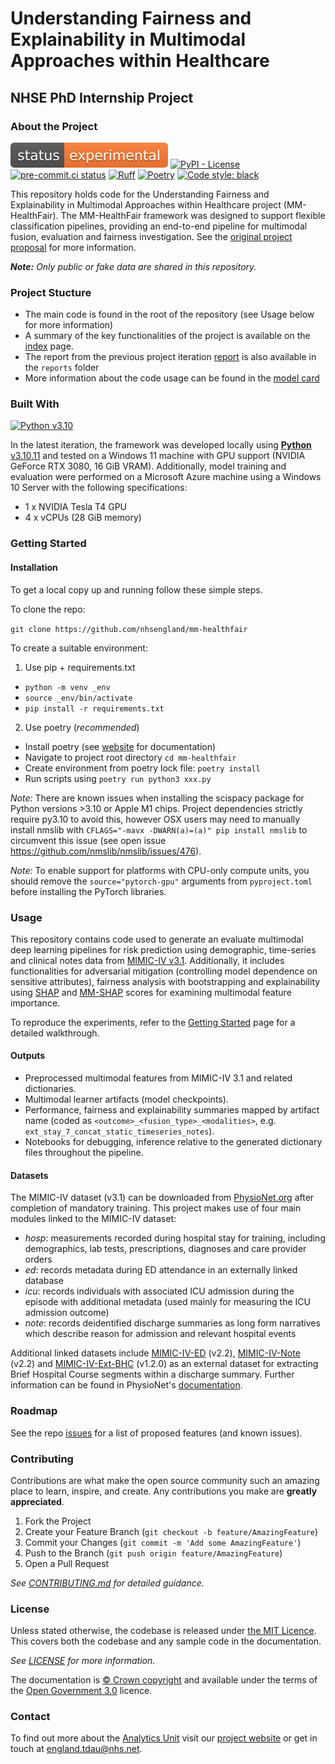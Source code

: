 # Understanding Fairness and Explainability in Multimodal Approaches within Healthcare
## NHSE PhD Internship Project

### About the Project

[![status: experimental](https://github.com/GIScience/badges/raw/master/status/experimental.svg)](https://github.com/GIScience/badges#experimental)
[![PyPI - License](https://img.shields.io/pypi/l/nhssynth)](https://github.com/nhsengland/nhssynth/blob/main/LICENSE)
[![pre-commit.ci status](https://results.pre-commit.ci/badge/github/nhsengland/mm-healthfair/main.svg)](https://results.pre-commit.ci/latest/github/nhsengland/mm-healthfair/main)
[![Ruff](https://img.shields.io/endpoint?url=https://raw.githubusercontent.com/astral-sh/ruff/main/assets/badge/v2.json)](https://github.com/astral-sh/ruff)
[![Poetry](https://img.shields.io/endpoint?url=https://python-poetry.org/badge/v0.json)](https://python-poetry.org/)
[![Code style: black](https://img.shields.io/badge/code%20style-black-000000)](https://github.com/psf/black)

This repository holds code for the Understanding Fairness and Explainability in Multimodal Approaches within Healthcare project (MM-HealthFair). The MM-HealthFair framework was designed to support flexible classification pipelines, providing an end-to-end
pipeline for multimodal fusion, evaluation and fairness investigation.
See the [original project proposal](https://nhsx.github.io/nhsx-internship-projects/advances-modalities-explainability/) for more information.

_**Note:** Only public or fake data are shared in this repository._

### Project Stucture

- The main code is found in the root of the repository (see Usage below for more information)
- A summary of the key functionalities of the project is available on the [index](https://nhsengland.github.io/mm-healthfair/) page.
- The report from the previous project iteration [report](./report/) is also available in the `reports` folder
- More information about the code usage can be found in the [model card](./model_card.md)

### Built With

[![Python v3.10](https://img.shields.io/badge/Python-3.10-blue)](https://www.python.org/downloads/release/python-3100/)

In the latest iteration, the framework was developed locally using [**Python** v3.10.11](https://www.python.org/downloads/release/python-31011/) and tested on a Windows 11 machine with GPU support (NVIDIA GeForce RTX 3080, 16 GiB VRAM). Additionally, model training and evaluation were performed on a Microsoft Azure machine using a Windows 10 Server with the following specifications:
- 1 x NVIDIA Tesla T4 GPU
- 4 x vCPUs (28 GiB memory)

### Getting Started

#### Installation

To get a local copy up and running follow these simple steps.

To clone the repo:

`git clone https://github.com/nhsengland/mm-healthfair`

To create a suitable environment:

1. Use pip + requirements.txt
- ```python -m venv _env```
- `source _env/bin/activate`
- `pip install -r requirements.txt`

2. Use poetry (*recommended*)
- Install poetry (see [website](https://python-poetry.org) for documentation)
- Navigate to project root directory `cd mm-healthfair`
- Create environment from poetry lock file: `poetry install`
- Run scripts using `poetry run python3 xxx.py`

_Note:_ There are known issues when installing the scispacy package for Python versions >3.10 or Apple M1 chips. Project dependencies strictly require py3.10 to avoid this, however OSX users may need to manually install nmslib with `CFLAGS="-mavx -DWARN(a)=(a)" pip install nmslib` to circumvent this issue (see open issue https://github.com/nmslib/nmslib/issues/476).

_Note:_ To enable support for platforms with CPU-only compute units, you should remove the `source="pytorch-gpu"` arguments from `pyproject.toml` before installing the PyTorch libraries.

### Usage
This repository contains code used to generate an evaluate multimodal deep learning pipelines for risk prediction using demographic, time-series and clinical notes data from [MIMIC-IV v3.1](https://physionet.org/content/mimiciv/3.1/). Additionally, it includes functionalities for adversarial mitigation (controlling model dependence on sensitive attributes), fairness analysis with bootstrapping and explainability using [SHAP](https://shap.readthedocs.io/en/latest/) and [MM-SHAP](https://github.com/Heidelberg-NLP/MM-SHAP/) scores for examining multimodal feature importance.

To reproduce the experiments, refer to the [Getting Started](https://nhsengland.github.io/mm-healthfair/getting_started/) page for a detailed walkthrough.


#### Outputs
- Preprocessed multimodal features from MIMIC-IV 3.1 and related dictionaries.
- Multimodal learner artifacts (model checkpoints).
- Performance, fairness and explainability summaries mapped by artifact name (coded as `<outcome>_<fusion_type>_<modalities>`, e.g. `ext_stay_7_concat_static_timeseries_notes`).
- Notebooks for debugging, inference relative to the generated dictionary files throughout the pipeline.

#### Datasets
The MIMIC-IV dataset (v3.1) can be downloaded from [PhysioNet.org](https://physionet.org) after completion of mandatory training. This project makes use of four main modules linked to the MIMIC-IV dataset:

- _hosp_: measurements recorded during hospital stay for training, including demographics, lab tests, prescriptions, diagnoses and care provider orders
- _ed_: records metadata during ED attendance in an externally linked database
- _icu_: records individuals with associated ICU admission during the episode with additional metadata (used mainly for measuring the ICU admission outcome)
- _note_: records deidentified discharge summaries as long form narratives which describe reason for admission and relevant hospital events

Additional linked datasets include [MIMIC-IV-ED](https://physionet.org/content/mimic-iv-ed/2.2/) (v2.2), [MIMIC-IV-Note](https://physionet.org/content/mimic-iv-note/2.2/) (v2.2) and [MIMIC-IV-Ext-BHC](https://physionet.org/content/labelled-notes-hospital-course/1.2.0/) (v1.2.0) as an external dataset for extracting Brief Hospital Course segments within a discharge summary. Further information can be found in PhysioNet's [documentation](https://mimic.mit.edu/).

### Roadmap

See the repo [issues](https://github.com/nhsengland/mm-healthfair/issues) for a list of proposed features (and known issues).

### Contributing

Contributions are what make the open source community such an amazing place to learn, inspire, and create. Any contributions you make are **greatly appreciated**.

1. Fork the Project
2. Create your Feature Branch (`git checkout -b feature/AmazingFeature`)
3. Commit your Changes (`git commit -m 'Add some AmazingFeature'`)
4. Push to the Branch (`git push origin feature/AmazingFeature`)
5. Open a Pull Request

_See [CONTRIBUTING.md](./CONTRIBUTING.md) for detailed guidance._

### License

Unless stated otherwise, the codebase is released under [the MIT Licence][mit].
This covers both the codebase and any sample code in the documentation.

_See [LICENSE](./LICENSE) for more information._

The documentation is [© Crown copyright][copyright] and available under the terms
of the [Open Government 3.0][ogl] licence.

[mit]: LICENCE
[copyright]: http://www.nationalarchives.gov.uk/information-management/re-using-public-sector-information/uk-government-licensing-framework/crown-copyright/
[ogl]: http://www.nationalarchives.gov.uk/doc/open-government-licence/version/3/

### Contact

To find out more about the [Analytics Unit](https://www.nhsx.nhs.uk/key-tools-and-info/nhsx-analytics-unit/) visit our [project website](https://nhsx.github.io/AnalyticsUnit/projects.html) or get in touch at [england.tdau@nhs.net](mailto:england.tdau@nhs.net).

<!-- ### Acknowledgements -->
